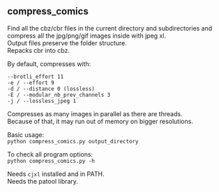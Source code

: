 ## compress\_comics

Find all the cbz/cbr files in the current directory and subdirectories and compress all the jpg/png/gif images inside with jpeg xl.  
Output files preserve the folder structure.  
Repacks cbr into cbz.  

By default, compresses with:
```
--brotli_effort 11
-e / --effort 9
-d / --distance 0 (lossless)
-E / --modular_nb_prev_channels 3 
-j / --lossless_jpeg 1
```

Compresses as many images in parallel as there are threads.  
Because of that, it may run out of memory on bigger resolutions.  

Basic usage:  
`python compress_comics.py output_directory`  

To check all program options:  
`python compress_comics.py -h`

Needs `cjxl` installed and in PATH.  
Needs the patool library.

